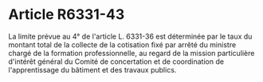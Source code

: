 # Article R6331-43

  
La limite prévue au 4° de l'article L. 6331-36 est déterminée par le taux du montant total de la collecte de la cotisation fixé par arrêté du ministre chargé de la formation professionnelle, au regard de la mission particulière d'intérêt général du Comité de concertation et de coordination de l'apprentissage du bâtiment et des travaux publics.